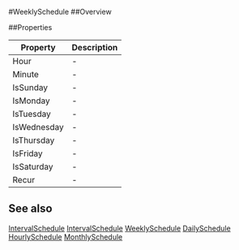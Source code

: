 #WeeklySchedule
##Overview



##Properties
<table class="table table-condensed table-bordered">
    <thead>
<tr>
<th>Property</th>
<th>Description</th>
</tr>
</thead>
<tbody>
<tr><td>Hour</td><td> - </td></tr>
<tr><td>Minute</td><td> - </td></tr>
<tr><td>IsSunday</td><td> - </td></tr>
<tr><td>IsMonday</td><td> - </td></tr>
<tr><td>IsTuesday</td><td> - </td></tr>
<tr><td>IsWednesday</td><td> - </td></tr>
<tr><td>IsThursday</td><td> - </td></tr>
<tr><td>IsFriday</td><td> - </td></tr>
<tr><td>IsSaturday</td><td> - </td></tr>
<tr><td>Recur</td><td> - </td></tr>
</tbody></table>



## See also

[IntervalSchedule](IntervalSchedule.html)
[IntervalSchedule](IntervalSchedule.html)
[WeeklySchedule](WeeklySchedule.html)
[DailySchedule](DailySchedule.html)
[HourlySchedule](HourlySchedule.html)
[MonthlySchedule](MonthlySchedule.html)
